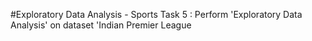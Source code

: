 #Exploratory Data Analysis - Sports
Task 5 :  Perform 'Exploratory Data Analysis' on dataset 'Indian Premier League
